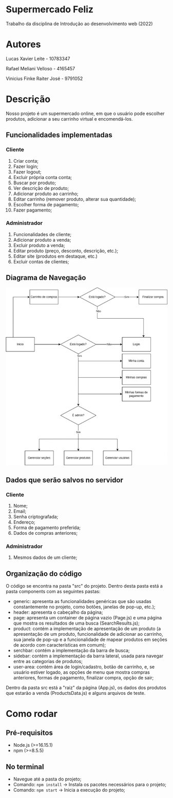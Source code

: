 # Supermercado Feliz
Trabalho da disciplina de Introdução ao desenvolvimento web (2022)

# Autores
Lucas Xavier Leite - 10783347

Rafael Meliani Velloso - 4165457

Vinicius Finke Raiter José - 9791052

# Descrição
Nosso projeto é um supermercado online, em que o usuário pode escolher produtos, adicionar a seu carrinho virtual e encomendá-los.

## Funcionalidades implementadas
### Cliente
1. Criar conta;
2. Fazer login;
3. Fazer logout;
4. Excluir própria conta conta;
5. Buscar por produto;
6. Ver descrição de produto;
7. Adicionar produto ao carrinho;
8. Editar carrinho (remover produto, alterar sua quantidade);
9. Escolher forma de pagamento;
10. Fazer pagamento;

### Administrador
1. Funcionalidades de cliente;
2. Adicionar produto a venda;
3. Excluir produto a venda;
4. Editar produto (preço, desconto, descrição, etc.);
5. Editar site (produtos em destaque, etc.)
6. Excluir contas de clientes;

## Diagrama de Navegação
![teste](mockup/diagrama/diagrama.jpg "Teste")

## Dados que serão salvos no servidor
### Cliente
1. Nome;
2. Email;
3. Senha criptografada;
4. Endereço;
5. Forma de pagamento preferida;
6. Dados de compras anteriores;

### Administrador
1. Mesmos dados de um cliente;

## Organização do código
O código se encontra na pasta "src" do projeto. Dentro desta pasta está a pasta components com as seguintes pastas:
  - generic: apresenta as funcionalidades genéricas que são usadas constantemente no projeto, como botões, janelas de pop-up, etc.);
  - header: apresenta o cabeçalho da página;
  - page: apresenta um container de página vazio (Page.js) e uma página que mostra os resultados de uma busca (SearchResults.js);
  - product: contém a implementação de apresentação de um produto (a apresentação de um produto, funcionalidade de adicionar ao carrinho, sua janela de pop-up e a funcionalidade de mapear produtos em seções de acordo com características em comum);
  - serchbar: contém a implementação da barra de busca;
  - sidebar: contém a implementação da barra lateral, usada para navegar entre as categorias de produtos;
  - user-area: contém área de login/cadastro, botão de carrinho, e, se usuário estiver logado, as opções de menu que mostra compras anteriores, formas de pagamento, finalizar compra, opção de sair; 

Dentro da pasta src está a "raiz" da página (App.js), os dados dos produtos que estarão a venda (ProductsData.js) e alguns arquivos de teste.

# Como rodar
## Pré-requisitos
  - Node.js (>=16.15.1)
  - npm (>=8.5.5)

## No terminal
- Navegue até a pasta do projeto;
- Comando: `npm install` -> Instala os pacotes necessários para o projeto;
- Comando: `npm start` -> Inicia a execução do projeto;
